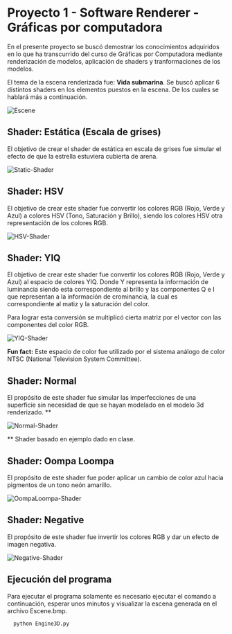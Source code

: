 # Proyecto 1 - Software Renderer - Gráficas por computadora

En el presente proyecto se buscó demostrar los conocimientos adquiridos en lo que ha transcurrido del curso de Gráficas por Computadora mediante renderización de modelos, aplicación de shaders y tranformaciones de los modelos. 

El tema de la escena renderizada fue: **Vida submarina**. Se buscó aplicar 6 distintos shaders en los elementos puestos en la escena.  De los cuales se hablará más a continuación.

![Escene](https://user-images.githubusercontent.com/64711979/188372728-df472c68-fc6a-4986-b0f2-5c4f35616197.png)






## Shader: Estática (Escala de grises)

El objetivo de crear el shader de estática en escala de grises fue simular el efecto de que la estrella estuviera cubierta de arena.

![Static-Shader](https://user-images.githubusercontent.com/64711979/188356681-cd9a3257-9737-4181-b9ab-62a11f46c3b6.png)


## Shader: HSV 

El objetivo de crear este shader fue convertir los colores RGB (Rojo, Verde y Azul) a colores HSV (Tono, Saturación y Brillo), siendo los colores HSV otra representación de los colores RGB.  


![HSV-Shader](https://user-images.githubusercontent.com/64711979/188357615-a9f9c040-6db6-4134-a696-745b92a2a0d2.png)


## Shader: YIQ

El objetivo de crear este shader fue convertir los colores RGB (Rojo, Verde y Azul) al espacio de colores YIQ. Donde Y representa la información de luminancia siendo esta correspondiente al brillo y las componentes Q e I que representan a la información de crominancia, la cual es correspondiente al matiz y la saturación del color. 

Para lograr esta conversión se multiplicó cierta matriz por el vector con las componentes del color RGB.


![YIQ-Shader](https://user-images.githubusercontent.com/64711979/188359136-a15ada1d-8762-432f-9293-93e320b3f40c.png)

**Fun fact:** Este espacio de color fue utilizado por el sistema análogo de color NTSC (National Television System Committee). 

## Shader: Normal

El propósito de este shader fue simular las imperfecciones de una superficie sin necesidad de que se hayan modelado en el modelo 3d renderizado. **

![Normal-Shader](https://user-images.githubusercontent.com/64711979/188364003-5ca97102-518e-47f0-ba65-29a0a5b8c57a.png)

** Shader basado en ejemplo dado en clase.
## Shader: Oompa Loompa

El propósito de este shader fue poder aplicar un cambio de color azul hacia pigmentos de un tono neón amarillo.

![OompaLoompa-Shader](https://user-images.githubusercontent.com/64711979/188370221-db641dff-da0b-4988-b380-b8b79ab0bf97.png)


## Shader: Negative

El propósito de este shader fue invertir los colores RGB y dar un efecto de imagen negativa.

![Negative-Shader](https://user-images.githubusercontent.com/64711979/188372495-dcdd06e1-aa5c-44e3-af21-53c502b71990.png)

## Ejecución del programa

Para ejecutar el programa solamente es necesario ejecutar el comando a continuación, esperar unos minutos y visualizar la escena generada en el archivo Escene.bmp.

```bash
  python Engine3D.py
```
